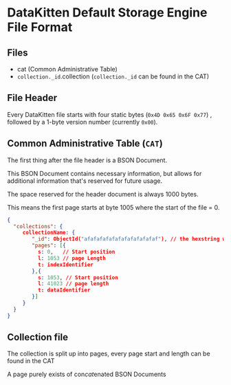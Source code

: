 # DataKitten Default Storage Engine File Format

## Files
- cat (Common Administrative Table)
- `collection._id`.collection (`collection._id` can be found in the CAT)

## File Header

Every DataKitten file starts with four static bytes (`0x4D 0x65 0x6F 0x77`) , followed by a 1-byte version number (currently `0x00`).

## Common Administrative Table (`CAT`)

The first thing after the file header is a BSON Document.

This BSON Document contains necessary information, but allows for additional information that's reserved for future usage.

The space reserved for the header document is always 1000 bytes.

This means the first page starts at byte 1005 where the start of the file = 0.

```json
{
  "collections": {
     collectionName: {
        "_id": ObjectId("afafafafafafafafafafafaf"), // the hexstring will be used for the collection filename
        "pages": [{
          s: 0,   // Start position
          l: 1053 // page Length
          t: indexIdentifier
        },{
          s: 1053, // Start position
          l: 41023 // page length
          t: dataIdentifier
        }]
     }
  }
}
```
 
## Collection file

The collection is split up into pages, every page start and length can be found in the CAT

A page purely exists of con*cat*enated BSON Documents